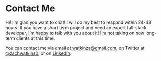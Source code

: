 # Contact Me

Hi! I’m glad you want to chat! I will do my best to respond within 24-48 hours. If you have a short term project and need an expert full-stack developer, I’m happy to talk with you about it! I’m not taking on new long-term clients at this time.

You can contact me via email at watkinza@gmail.com, on Twitter at [@zachwatkins0](https://twitter.com/zachwatkins0), or on [LinkedIn](https://www.linkedin.com/in/zacharykwatkins/).
